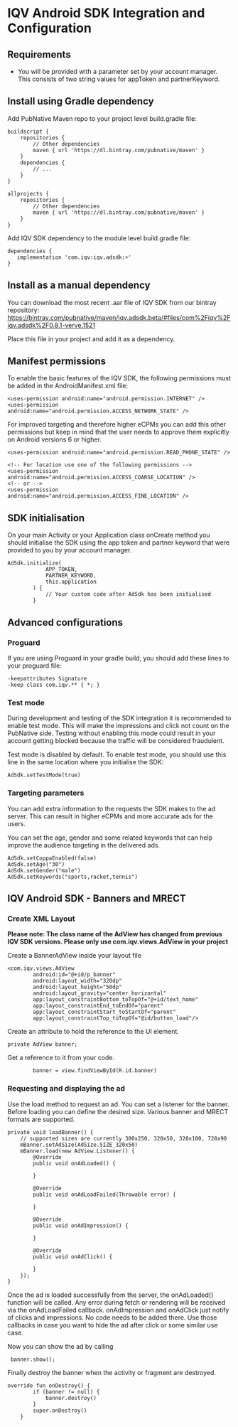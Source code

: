# IQV Android SDK Integration and Configuration

## Requirements
- You will be provided with a parameter set by your account manager. This consists of two string values for appToken and partnerKeyword.

## Install using Gradle dependency

Add PubNative Maven repo to your project level build.gradle file:

```
buildscript {
    repositories {
        // Other dependencies
        maven { url 'https://dl.bintray.com/pubnative/maven' }
    }
    dependencies {
        // ...
    }
}

allprojects {
    repositories {
        // Other dependencies
        maven { url 'https://dl.bintray.com/pubnative/maven' }
    }
}
```

Add IQV SDK dependency to the module level build.gradle file:

```
dependencies {
   implementation 'com.iqv:iqv.adsdk:+'
}
```

## Install as a manual dependency

You can download the most recent .aar file of IQV SDK from our bintray repository:
https://bintray.com/pubnative/maven/iqv.adsdk.beta/#files/com%2Fiqv%2Fiqv.adsdk%2F0.8.1-verve.1521

Place this file in your project and add it as a dependency.

## Manifest permissions

To enable the basic features of the IQV SDK, the following permissions must be added in the AndroidManifest.xml file:

```
<uses-permission android:name="android.permission.INTERNET" />
<uses-permission android:name="android.permission.ACCESS_NETWORK_STATE" />
```

For improved targeting and therefore higher eCPMs you can add this other permissions but keep in mind that the user needs to approve them explicitly on Android versions 6 or higher.

```
<uses-permission android:name="android.permission.READ_PHONE_STATE" />

<!-- For location use one of the following permissions -->
<uses-permission android:name="android.permission.ACCESS_COARSE_LOCATION" />
<!-- or -->
<uses-permission android:name="android.permission.ACCESS_FINE_LOCATION" />
```

## SDK initialisation

On your main Activity or your Application class onCreate method you should initialise the SDK using the app token and partner keyword that were provided to you by your account manager.

```
AdSdk.initialize(
            APP_TOKEN,
            PARTNER_KEYWORD,
            this.application
        ) {
            // Your custom code after AdSdk has been initialised
        }
```

## Advanced configurations

### Proguard
If you are using Proguard in your gradle build, you should add these lines to your proguard file:

```
-keepattributes Signature
-keep class com.iqv.** { *; }
```

### Test mode
During development and testing of the SDK integration it is recommended to enable test mode. This will make the impressions and click not count on the PubNative side. Testing without enabling this mode could result in your account getting blocked because the traffic will be considered fraudulent.

Test mode is disabled by default. To enable test mode, you should use this line in the same location where you initialise the SDK:

```
AdSdk.setTestMode(true)
```

### Targeting parameters
You can add extra information to the requests the SDK makes to the ad server. This can result in higher eCPMs and more accurate ads for the users.

You can set the age, gender and some related keywords that can help improve the audience targeting in the delivered ads.

```
AdSdk.setCoppaEnabled(false)
AdSdk.setAge("30")
AdSdk.setGender("male")
AdSdk.setKeywords("sports,racket,tennis")
```

## IQV Android SDK - Banners and MRECT

### Create XML Layout

**Please note: The class name of the AdView has changed from previous IQV SDK versions. Please only use com.iqv.views.AdView in your project**

Create a BannerAdView inside your layout file

```
<com.iqv.views.AdView
        android:id="@+id/p_banner"
        android:layout_width="320dp"
        android:layout_height="50dp"
        android:layout_gravity="center_horizontal"
        app:layout_constraintBottom_toTopOf="@+id/text_home"
        app:layout_constraintEnd_toEndOf="parent"
        app:layout_constraintStart_toStartOf="parent"
        app:layout_constraintTop_toTopOf="@id/button_load"/>
```

Create an attribute to hold the reference to the UI element.

```
private AdView banner;
```

Get a reference to it from your code.

```
        banner = view.findViewById(R.id.banner)
```

### Requesting and displaying the ad
Use the load method to request an ad. You can set a listener for the banner.
Before loading you can define the desired size. Various banner and MRECT formats are supported.

```
private void loadBanner() {
    // supported sizes are currently 300x250, 320x50, 320x100, 728x90
    mBanner.setAdSize(AdSize.SIZE_320x50)
    mBanner.load(new AdView.Listener() {
        @Override
        public void onAdLoaded() {

        }

        @Override
        public void onAdLoadFailed(Throwable error) {

        }

        @Override
        public void onAdImpression() {

        }

        @Override
        public void onAdClick() {

        }
    });
}
```

Once the ad is loaded successfully from the server, the onAdLoaded() function will be called.
Any error during fetch or rendering will be received via the onAdLoadFailed callback.
onAdImpression and onAdClick just notify of clicks and impressions. No code needs to be added there. Use those callbacks in case you want to hide the ad after click or some similar use case.

Now you can show the ad by calling
```
 banner.show();
```

Finally destroy the banner when the activity or fragment are destroyed.

```
override fun onDestroy() {
        if (banner != null) {
            banner.destroy()
        }
        super.onDestroy()
    }
```

